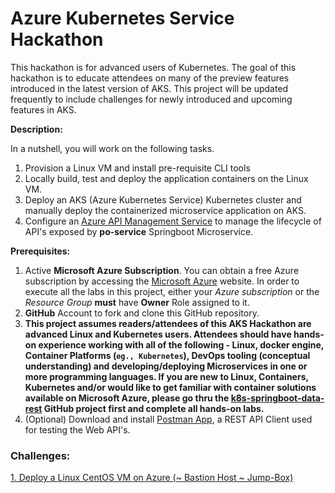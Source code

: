 #  Azure Kubernetes Service Hackathon
This hackathon is for advanced users of Kubernetes.  The goal of this hackathon is to educate attendees on many of the preview features introduced in the latest version of AKS.  This project will be updated frequently to include challenges for newly introduced and upcoming features in AKS.

**Description:**

In a nutshell, you will work on the following tasks.
1.  Provision a Linux VM and install pre-requisite CLI tools
2.  Locally build, test and deploy the application containers on the Linux VM.
2.  Deploy an AKS (Azure Kubernetes Service) Kubernetes cluster and manually deploy the containerized microservice application on AKS.
5.  Configure an [Azure API Management Service](https://docs.microsoft.com/en-us/azure/api-management/) to manage the lifecycle of API's exposed by **po-service** Springboot Microservice.

**Prerequisites:**
1.  Active **Microsoft Azure Subscription**.  You can obtain a free Azure subscription by accessing the [Microsoft Azure](https://azure.microsoft.com/en-us/?v=18.12) website.  In order to execute all the labs in this project, either your *Azure subscription* or the *Resource Group* **must** have **Owner** Role assigned to it.
2.  **GitHub** Account to fork and clone this GitHub repository.
3.  **This project assumes readers/attendees of this AKS Hackathon are advanced Linux and Kubernetes users.  Attendees should have hands-on experience working with all of the following - Linux, docker engine, Container Platforms (`eg., Kubernetes`), DevOps tooling (conceptual understanding) and developing/deploying Microservices in one or more programming languages.  If you are new to Linux, Containers, Kubernetes and/or would like to get familiar with container solutions available on Microsoft Azure, please go thru the [k8s-springboot-data-rest](https://github.com/ganrad/k8s-springboot-data-rest) GitHub project first and complete all hands-on labs.**
4.  (Optional) Download and install [Postman App](https://www.getpostman.com/apps), a REST API Client used for testing the Web API's.

### Challenges:

[1. Deploy a Linux CentOS VM on Azure (~ Bastion Host ~ Jump-Box)](https://github.com/ganrad/aks-hackathon/tree/master/1-Deploy-LinuxVM)
